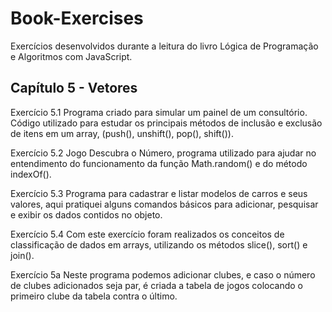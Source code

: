 # Book-Exercises

Exercícios desenvolvidos durante a leitura do livro Lógica de Programação e Algoritmos com JavaScript.


## Capítulo 5 - Vetores

Exercício 5.1
  Programa criado para simular um painel de um consultório. Código utilizado para estudar os principais métodos 
de inclusão e exclusão de itens em um array, (push(), unshift(), pop(), shift()).

Exercício 5.2
  Jogo Descubra o Número, programa utilizado para ajudar no entendimento do funcionamento da função Math.random() e do método indexOf().
  
Exercício 5.3
  Programa para cadastrar e listar modelos de carros e seus valores, aqui pratiquei alguns comandos básicos para adicionar, pesquisar e 
  exibir os dados contidos no objeto.

Exercício 5.4
  Com este exercício foram realizados os conceitos de classificação de dados em arrays, utilizando os métodos slice(), sort() e join().

Exercício 5a
  Neste programa podemos adicionar clubes, e caso o número de clubes adicionados seja par, é criada a tabela de jogos colocando o 
  primeiro clube da tabela contra o último.

